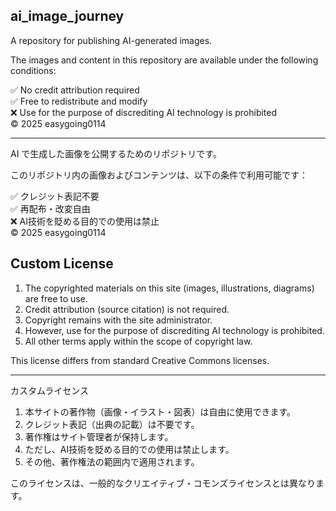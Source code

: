 ## ai_image_journey

A repository for publishing AI-generated images.

The images and content in this repository are available under the following conditions:

✅ No credit attribution required  
✅ Free to redistribute and modify  
❌ Use for the purpose of discrediting AI technology is prohibited  
© 2025 easygoing0114  

---

AI で生成した画像を公開するためのリポジトリです。

このリポジトリ内の画像およびコンテンツは、以下の条件で利用可能です：

✅ クレジット表記不要  
✅ 再配布・改変自由  
❌ AI技術を貶める目的での使用は禁止  
© 2025 easygoing0114

## Custom License

1. The copyrighted materials on this site (images, illustrations, diagrams) are free to use.  
2. Credit attribution (source citation) is not required.  
3. Copyright remains with the site administrator.  
4. However, use for the purpose of discrediting AI technology is prohibited.  
5. All other terms apply within the scope of copyright law.  

This license differs from standard Creative Commons licenses.

---

カスタムライセンス

1. 本サイトの著作物（画像・イラスト・図表）は自由に使用できます。  
2. クレジット表記（出典の記載）は不要です。  
3. 著作権はサイト管理者が保持します。  
4. ただし、AI技術を貶める目的での使用は禁止します。  
5. その他、著作権法の範囲内で適用されます。  

このライセンスは、一般的なクリエイティブ・コモンズライセンスとは異なります。
